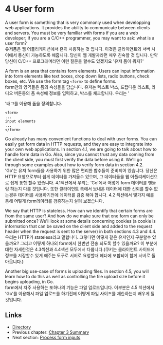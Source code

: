 # 4 User form

A user form is something that is very commonly used when developping web applications. It provides the ability to communicate between clients and servers. You must be very familiar with forms if you are a web developer; if you are a C/C++ programmer, you may want to ask: what is a user form?  
유저폼은 웹 어플리케이션에서 흔히 사용하는 것 입니다. 이것은 클라이언트와 서버 사이에서 통신이 가능하도록 해줍니다. 당신이 웹 개발자라면 매우 친숙할 것 입니다. 만약 당신이 C/C++ 프로그래머라면 이런 질문을 할수도 있겠지요 '유저 폼이 뭐지?'

A form is an area that contains form elements. Users can input information into form elements like text boxes, drop down lists, radio buttons, check boxes, etc. We use the form tag `<form>` to define forms.  
form안의 영역들은 폼의 속성들을 담습니다. 유저는 텍스트 박스, 드랍다운 리스트, 라디오 버튼등의 폼 속성에 정보를 입력하고, 박스를 체크합니다. 우리는 '<form>'태그를 이용해 폼을 정의합니다.


	<form>
	...
	input elements
	...
	</form>

Go already has many convenient functions to deal with user forms. You can easily get form data in HTTP requests, and they are easy to integrate into your own web applications. In section 4.1, we are going to talk about how to handle form data in Go. Also, since you cannot trust any data coming from the client side, you must first verify the data before using it. We'll go through some examples about how to verify form data in section 4.2.  
'Go'는 유저 form들을 사용하기 위한 많은 편리한 함수들이 준비되어 있습니다. 당신은 HTTP 요청으로부터 쉽게 데이터를 가져올수 있으며, 그 데이터들을 웹 어플리케이션으로 쉽게 통합 할수 있습니다. 4.1섹션에서 우리는 'Go'에서 어떻게 form 데이터를 핸들링 하는지 다룰 것입니다. 또한 클라이언트 측에서 보내온 데이터에 대한 신뢰를 할수 없는경우 데이터를 사용하기전에 데이터를 검증 해야 합니다. 4.2 섹션에서 몇가지 예를 통해 어떻게 form데이터를 검증하는지 살펴 보겠습니다.


We say that HTTP is stateless. How can we identify that certain forms are from the same user? And how do we make sure that one form can only be submitted once? We'll look at some details concerning cookies (a cookie is information that can be saved on the client side and added to the request header when the request is sent to the server) in both sections 4.3 and 4.4.  
우리는 HTTP가 stateless라고 말합니다. 그렇다면 어떻게 같은 유저인지 구분할수 있을까요? 그리고 어떻게 하나의 form에서 한번만 전송 되도록 할수 있을까요? 이 부분에 대한 자세한것은 4.3섹션과 4.4섹션 모두에서 다룹니다.(쿠키는 클라이언트 사이드에 정보를 저장할수 있게 해주는 도구로 서버로 요청할때 헤더에 포함되어 함께 서버로 돌아옵니다.)

Another big use-case of forms is uploading files. In section 4.5, you will learn how to do this as well as controlling the file upload size before it begins uploading, in Go.  
form에서 자주 사용하는 또하나의 기능은 파일 업로드입니다. 이부분은 4.5 섹션에서 'Go'를 이용해서 파일 업로드를 하기전에 어떻게 파일 사이즈를 제한하는지 배우게 될 것입니다.

## Links

- [Directory](preface.md)
- Previous chapter: [Chapter 3 Summary](03.5.md)
- Next section: [Process form inputs](04.1.md)
